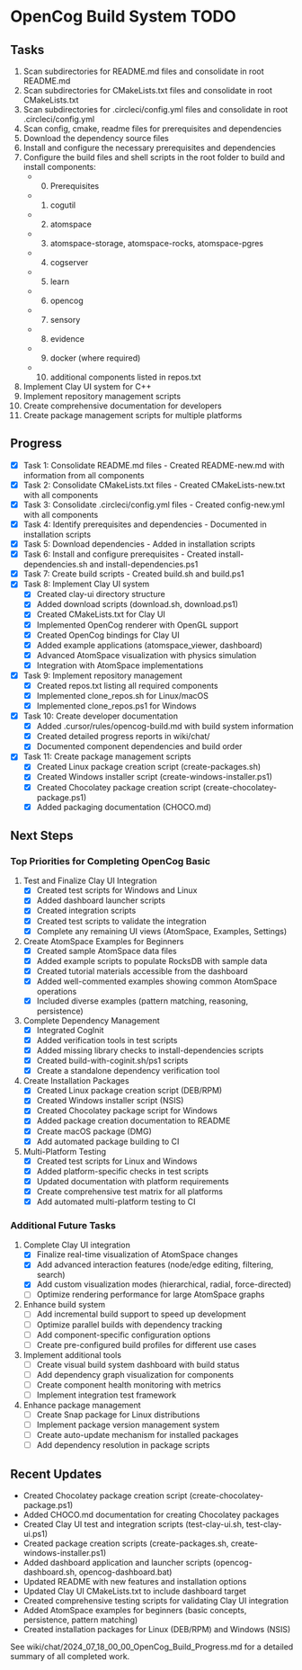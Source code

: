 # OpenCog Build System TODO

## Tasks
1. Scan subdirectories for README.md files and consolidate in root README.md
2. Scan subdirectories for CMakeLists.txt files and consolidate in root CMakeLists.txt
3. Scan subdirectories for .circleci/config.yml files and consolidate in root .circleci/config.yml
4. Scan config, cmake, readme files for prerequisites and dependencies
5. Download the dependency source files
6. Install and configure the necessary prerequisites and dependencies
7. Configure the build files and shell scripts in the root folder to build and install components:
   - 0. Prerequisites
   - 1. cogutil
   - 2. atomspace
   - 3. atomspace-storage, atomspace-rocks, atomspace-pgres
   - 4. cogserver
   - 5. learn
   - 6. opencog
   - 7. sensory
   - 8. evidence
   - 9. docker (where required)
   - 10. additional components listed in repos.txt
8. Implement Clay UI system for C++
9. Implement repository management scripts
10. Create comprehensive documentation for developers
11. Create package management scripts for multiple platforms

## Progress
- [x] Task 1: Consolidate README.md files - Created README-new.md with information from all components
- [x] Task 2: Consolidate CMakeLists.txt files - Created CMakeLists-new.txt with all components
- [x] Task 3: Consolidate .circleci/config.yml files - Created config-new.yml with all components
- [x] Task 4: Identify prerequisites and dependencies - Documented in installation scripts
- [x] Task 5: Download dependencies - Added in installation scripts
- [x] Task 6: Install and configure prerequisites - Created install-dependencies.sh and install-dependencies.ps1
- [x] Task 7: Create build scripts - Created build.sh and build.ps1
- [x] Task 8: Implement Clay UI system
  - [x] Created clay-ui directory structure
  - [x] Added download scripts (download.sh, download.ps1)
  - [x] Created CMakeLists.txt for Clay UI
  - [x] Implemented OpenCog renderer with OpenGL support
  - [x] Created OpenCog bindings for Clay UI
  - [x] Added example applications (atomspace_viewer, dashboard)
  - [x] Advanced AtomSpace visualization with physics simulation
  - [x] Integration with AtomSpace implementations
- [x] Task 9: Implement repository management
  - [x] Created repos.txt listing all required components
  - [x] Implemented clone_repos.sh for Linux/macOS
  - [x] Implemented clone_repos.ps1 for Windows
- [x] Task 10: Create developer documentation
  - [x] Added .cursor/rules/opencog-build.md with build system information
  - [x] Created detailed progress reports in wiki/chat/
  - [x] Documented component dependencies and build order
- [x] Task 11: Create package management scripts
  - [x] Created Linux package creation script (create-packages.sh)
  - [x] Created Windows installer script (create-windows-installer.ps1)
  - [x] Created Chocolatey package creation script (create-chocolatey-package.ps1)
  - [x] Added packaging documentation (CHOCO.md)

## Next Steps

### Top Priorities for Completing OpenCog Basic
1. Test and Finalize Clay UI Integration
   - [x] Created test scripts for Windows and Linux
   - [x] Added dashboard launcher scripts
   - [x] Created integration scripts
   - [x] Created test scripts to validate the integration
   - [x] Complete any remaining UI views (AtomSpace, Examples, Settings)

2. Create AtomSpace Examples for Beginners
   - [x] Created sample AtomSpace data files
   - [x] Added example scripts to populate RocksDB with sample data
   - [x] Created tutorial materials accessible from the dashboard
   - [x] Added well-commented examples showing common AtomSpace operations
   - [x] Included diverse examples (pattern matching, reasoning, persistence)

3. Complete Dependency Management
   - [x] Integrated CogInit
   - [x] Added verification tools in test scripts
   - [x] Added missing library checks to install-dependencies scripts
   - [x] Created build-with-coginit.sh/ps1 scripts
   - [x] Create a standalone dependency verification tool

4. Create Installation Packages
   - [x] Created Linux package creation script (DEB/RPM)
   - [x] Created Windows installer script (NSIS)
   - [x] Created Chocolatey package script for Windows
   - [x] Added package creation documentation to README
   - [x] Create macOS package (DMG)
   - [x] Add automated package building to CI

5. Multi-Platform Testing
   - [x] Created test scripts for Linux and Windows
   - [x] Added platform-specific checks in test scripts
   - [x] Updated documentation with platform requirements
   - [x] Create comprehensive test matrix for all platforms
   - [x] Add automated multi-platform testing to CI

### Additional Future Tasks
1. Complete Clay UI integration
   - [x] Finalize real-time visualization of AtomSpace changes
   - [x] Add advanced interaction features (node/edge editing, filtering, search)
   - [x] Add custom visualization modes (hierarchical, radial, force-directed)
   - [ ] Optimize rendering performance for large AtomSpace graphs

2. Enhance build system
   - [ ] Add incremental build support to speed up development
   - [ ] Optimize parallel builds with dependency tracking
   - [ ] Add component-specific configuration options
   - [ ] Create pre-configured build profiles for different use cases

3. Implement additional tools
   - [ ] Create visual build system dashboard with build status
   - [ ] Add dependency graph visualization for components
   - [ ] Create component health monitoring with metrics
   - [ ] Implement integration test framework

4. Enhance package management
   - [ ] Create Snap package for Linux distributions
   - [ ] Implement package version management system
   - [ ] Create auto-update mechanism for installed packages
   - [ ] Add dependency resolution in package scripts

## Recent Updates
- Created Chocolatey package creation script (create-chocolatey-package.ps1)
- Added CHOCO.md documentation for creating Chocolatey packages
- Created Clay UI test and integration scripts (test-clay-ui.sh, test-clay-ui.ps1)
- Created package creation scripts (create-packages.sh, create-windows-installer.ps1)
- Added dashboard application and launcher scripts (opencog-dashboard.sh, opencog-dashboard.bat)
- Updated README with new features and installation options
- Updated Clay UI CMakeLists.txt to include dashboard target
- Created comprehensive testing scripts for validating Clay UI integration
- Added AtomSpace examples for beginners (basic concepts, persistence, pattern matching)
- Created installation packages for Linux (DEB/RPM) and Windows (NSIS)

See wiki/chat/2024_07_18_00_00_OpenCog_Build_Progress.md for a detailed summary of all completed work. 